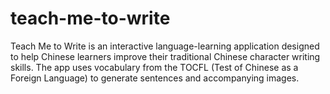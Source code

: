 # teach-me-to-write
Teach Me to Write is an interactive language-learning application designed to help Chinese learners improve their traditional Chinese character writing skills. The app uses vocabulary from the TOCFL (Test of Chinese as a Foreign Language) to generate sentences and accompanying images.

